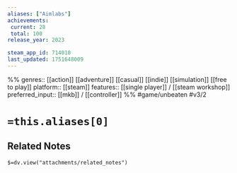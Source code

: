 ```yaml
---
aliases: ["Aimlabs"]
achievements:
 current: 28
 total: 100
release_year: 2023

steam_app_id: 714010
last_updated: 1751648009
---
```

%%
genres:: [[action]] [[adventure]] [[casual]] [[indie]] [[simulation]] [[free to play]]
platform:: [[steam]]
features:: [[single player]] / [[steam workshop]]
preferred_input:: [[mkb]] / [[controller]]
%%
#game/unbeaten
#v3/2

# `=this.aliases[0]`
## Related Notes
`$=dv.view("attachments/related_notes")`